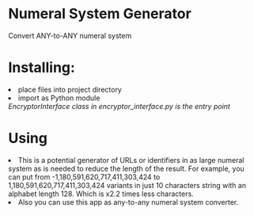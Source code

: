# Numeral System Generator
Convert ANY-to-ANY numeral system

# Installing:
<li>place files into project directory</li>
<li>import as Python module</li>
<i>EncryptorInterface class in encryptor_interface.py is the entry point</i>

# Using
<li>This is a potential generator of URLs or identifiers in as large numeral system as is needed to reduce the length of the result. 
For example, you can put from -1,180,591,620,717,411,303,424 to 1,180,591,620,717,411,303,424 variants in just 10 characters string with an alphabet length 128. 
Which is x2.2 times less characters.</li>
<li>Also you can use this app as any-to-any numeral system converter.</li>
